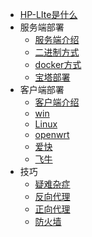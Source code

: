 <!-- docs/_sidebar.md -->

* [HP-LIte是什么](zh-cn/index.md)
* 服务端部署
    * [服务端介绍](zh-cn/server/index.md)
    * [二进制方式](zh-cn/server/index.md)
    * [docker方式](zh-cn/server/index.md)
    * [宝塔部署](zh-cn/server/index.md)
* 客户端部署
    * [客户端介绍](zh-cn/client/index.md)
    * [win](zh-cn/client/index.md)
    * [Linux](zh-cn/client/index.md)
    * [openwrt](zh-cn/client/index.md)
    * [爱快](zh-cn/client/index.md)
    * [飞牛](zh-cn/client/index.md)
* 技巧
    * [疑难杂症](zh-cn/skill/index.md)
    * [反向代理](zh-cn/skill/index.md)
    * [正向代理](zh-cn/skill/index.md)
    * [防火墙](zh-cn/skill/index.md)
